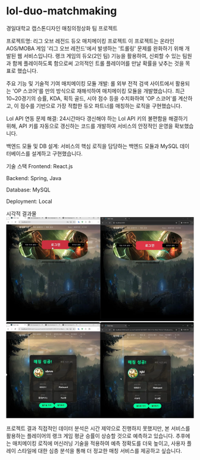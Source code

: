 # lol-duo-matchmaking
경일대학교 캡스톤디자인 
매칭의정상화 팀 프로젝트

프로젝트명: 리그 오브 레전드 듀오 매치메이킹 프로젝트
이 프로젝트는 온라인 AOS/MOBA 게임 '리그 오브 레전드'에서 발생하는 '트롤링' 문제를 완화하기 위해 개발된 웹 서비스입니다. 랭크 게임의 듀오(2인 팀) 기능을 활용하여, 신뢰할 수 있는 팀원과 함께 플레이하도록 함으로써 고의적인 트롤 플레이어를 만날 확률을 낮추는 것을 목표로 했습니다.

주요 기능 및 기술적 기여
매치메이킹 모듈 개발: 롤 외부 전적 검색 사이트에서 활용되는 'OP 스코어'를 만의 방식으로 재해석하여 매치메이킹 모듈을 개발했습니다. 최근 10~20경기의 승률, KDA, 획득 골드, 시야 점수 등을 수치화하여 'OP 스코어'를 계산하고, 이 점수를 기반으로 가장 적합한 듀오 파트너를 매칭하는 로직을 구현했습니다.

Lol API 연동 문제 해결: 24시간마다 갱신해야 하는 Lol API 키의 불편함을 해결하기 위해, API 키를 자동으로 갱신하는 코드를 개발하여 서비스의 안정적인 운영을 확보했습니다.

백엔드 모듈 및 DB 설계: 서비스의 핵심 로직을 담당하는 백엔드 모듈과 MySQL 데이터베이스를 설계하고 구현했습니다.

기술 스택
Frontend: React.js

Backend: Spring, Java

Database: MySQL

Deployment: Local

시각적 결과물
![프로젝트 메인 화면](images/main_screen.png)
![매치메이킹 결과 화면](images/matching_result.png)

프로젝트 결과
직접적인 데이터 분석은 시간 제약으로 진행하지 못했지만, 본 서비스를 활용하는 플레이어의 랭크 게임 평균 승률이 상승할 것으로 예측하고 있습니다. 추후에는 매치메이킹 로직에 머신러닝 기술을 적용하여 예측 정확도를 더욱 높이고, 사용자 플레이 스타일에 대한 심층 분석을 통해 더 정교한 매칭 서비스를 제공하고 싶습니다.
